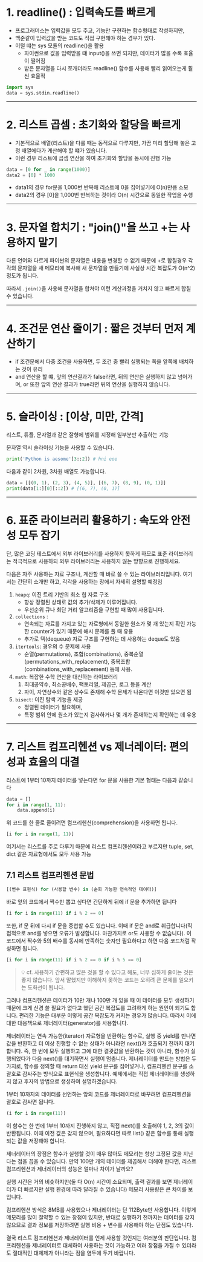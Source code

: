 # 1. readline() : 입력속도를 빠르게

- 프로그래머스는 입력값을 모두 주고, 기능만 구현하는 함수형태로 작성하지만,
- 백준같이 입력값을 받는 코드도 직접 구현해야 하는 경우가 있다.
- 이럴 떄는 sys 모듈의 readline()을 활용
    - 파이썬으로 값을 입력받을 떄 input()을 쓰면 되지만, 데이터가 많을 수록 효율이 떨어짐
    -  받은 문자열을 다시 쪼개더라도 readline() 함수를 사용해 빨리 읽어오는게 훨씬 효율적

```py
import sys
data = sys.stdin.readline()
```

---

# 2. 리스트 곱셈 : 초기화와 할당을 빠르게

- 기본적으로 배열(리스트)을 다룰 때는 동적으로 다루지만, 가끔 미리 할당해 놓은 고정 배열에다가 계산해야 할 떄가 있습니다.
- 이런 경우 리스트에 곱셈 연산을 하여 초기화와 할당을 동시에 진행 가능

```py
data = [0 for _ in range(1000)]
data2 = [0] * 1000
```

- data1의 경우 for문을 1,000번 반복해 리스트에 0을 집어넣기에 O(n)만큼 소모
- data2의 경우 [0]을 1,000번 반복하는 것이라 O(n) 시간으로 동일한 작업을 수행

---

# 3. 문자열 합치기 : "join()"을 쓰고 +는 사용하지 말기

다른 언어와 다르게 파이썬의 문자열은 내용을 변경할 수 없기 때문에 +로 합칠경우 각각의 문자열을 새 메모리에 복사해 새 문자열을 만들기에 사실상 시간 복잡도가 O(n^2)정도가 됩니다.

따라서 `.join()`을 사용해 문자열을 합쳐야 이런 계산과정을 거치지 않고 빠르게 합칠 수 있습니다.

---

# 4. 조건문 연산 줄이기 : 짧은 것부터 먼저 계산하기

- if 조건문에서 다중 조건을 사용하면, 두 조건 중 빨리 실행되는 쪽을 앞쪽에 배치하는 것이 유리
- and 연산을 할 떄, 앞의 연산결과가 false라면, 뒤의 연산은 실행하지 않고 넘어가며, or 또한 앞의 연산 결과가 true라면 뒤의 연산을 실행하지 않습니다.

---

# 5. 슬라이싱 : [이상, 미만, 간격]

리스트, 튜플, 문자열과 같은 잘형에 범위를 지정해 일부분만 추출하는 기능

문자열 역시 슬라이싱 기능을 사용할 수 있습니다.

```py
print('Python is aesome'[3::2]) # hni eoe
```

다음과 같이 2차원, 3차원 배열도 가능합니다.

```py
data = [[(0, 1), (2, 3), (4, 5)], [(6, 7), (8, 9), (0, 1)]]
print(data[1:][0][::2]) # [(6, 7), (0, 1)]
```

---

# 6. 표준 라이브러리 활용하기 : 속도와 안전성 모두 잡기

단, 많은 코딩 테스트에서 외부 라이브러리를 사용하지 못하게 하므로 표준 라이브러리는 적극적으로 사용하되 외부 라이브러리는 사용하지 않는 방향으로 진행하세요.

다음은 자주 사용하는 자료 구조나, 계산할 때 바로 쓸 수 있는 라이브러리입니다. 여기서는 간단히 소개만 하고, 각각을 사용하는 장에서 자세히 설명할 예정임

1. `heapq`: 이진 트리 기반의 최소 힙 자료 구조
   - 항상 정렬된 상태로 값의 추가/삭제가 이루어집니다. 
   - 우선순위 큐나 최단 거리 알고리즘을 구현할 때 많이 사용됩니다.
2. `collections` : 
   - 연속되는 자료를 가지고 있는 자료형에서 동일한 원소가 몇 개 있는지 확인 가능한 counter가 있기 때문에 해시 문제를 풀 때 유용
   - 추가로 덱(dequeue) 자료 구조를 구현하는 데 사용하는 deque도 있음
3. `itertools`: 경우의 수 문제에 사용
   - 순열(permutations), 조합(combinations), 중복순열(permutations_with_replacement), 중복조합(combinations_with_replacement) 등에 사용.
4. `math`: 복잡한 수학 연산을 대신하는 라이브러리
   1. 최대공약수, 최소공배수, 팩토리얼, 제곱근, 로그 등을 계산
   2. 파이, 자연상수와 같은 상수도 존재해 수학 문제가 나온다면 이것만 있으면 됨
5. `bisect`: 이진 탐색 기능을 제공
   - 정렬된 데이터가 필요하며, 
   - 특정 범위 안에 원소가 있는지 검사하거나 몇 개가 존재하는지 확인하는 데 유용

---

# 7. 리스트 컴프리헨션 vs 제너레이터: 편의성과 효율의 대결

리스트에 1부터 10까지 데이터를 넣는다면 for 문을 사용한 기본 형태는 다음과 같습니다

```py
data = []
for i in range(1, 11):
    data.append(i)
```

위 코드를 한 줄로 줄이려면 컴프리헨션(comprehension)을 사용하면 됩니다.

```py
[i for i in range(1, 11)]
```

여기서는 리스트를 주로 다루기 때문에 리스트 컴프리헨션이라고 부르지만 tuple, set, dict 같은 자료형에서도 모두 사용 가능

## 7.1 리스트 컴프리헨션 문법

```py
[(변수 표현식) for (사용할 변수) in (순회 가능한 연속적인 데이터)]
```

바로 앞의 코드에서 짝수만 뽑고 싶다면 간단하게 뒤에 if 문을 추가하면 됩니다
```py
[i for i in range(11) if i % 2 == 0]
```

또한, if 문 뒤에 다시 if 문을 중첩할 수도 있습니다. 이때 if 문은 and로 취급합니다(직접적으로 and를 넣으면 오류가 발생합니다. 마찬가지로 or도 사용할 수 없습니다). 이 코드에서 짝수와 5의 배수를 동시에 만족하는 숫자만 필요하다고 하면 다음 코드처럼 작성하면 됩니다.

```py
[i for i in range(11) if i % 2 == 0 if i % 5 == 0]
```

> 💡 cf. 사용하기 간편하고 많은 것을 할 수 있다고 해도, 너무 심하게 줄이는 것은 좋지 않습니다. 앞서 말했지만 이해하지 못하는 코드는 오히려 큰 문제를 일으키는 도화선이 됩니다.


그러나 컴프리헨션은 데이터가 10만 개나 100만 개 있을 때 이 데이터를 모두 생성하기 때문에 크게 신경 쓸 필요가 없다고 했던 공간 복잡도를 고려하게 하는 원인이 되기도 합니다. 편리한 기능은 대부분 이렇게 공간 복잡도가 커지는 경우가 많습니다. 따라서 이에 대한 대응책으로 제너레이터(generator)를 사용합니다.

제너레이터는 연속 가능한(iterator) 자료형을 반환하는 함수로, 실행 중 yield를 만나면 값을 반환하고 더 이상 진행할 수 없는 상태가 아니라면 next()가 호출되기 전까지 대기합니다. 즉, 한 번에 모두 실행하고 그에 대한 결괏값을 반환하는 것이 아니라, 함수가 실행되었다가 다음 next()를 대기하면서 실행이 멈춥니다. 제너레이터를 만드는 방법은 두 가지로, 함수를 정의할 때 return 대신 yield 문구를 집어넣거나, 컴프리헨션 문구를 소괄호로 감싸주는 방식으로 표현식을 생성합니다. 예제에서는 직접 제너레이터를 생성하지 않고 후자의 방법으로 생성하여 설명하겠습니다.

1부터 10까지의 데이터를 선언하는 앞의 코드를 제너레이터로 바꾸려면 컴프리헨션을 괄호로 감싸면 됩니다.

```py
(i for i in range(11))
```

이 함수는 한 번에 1부터 10까지 진행하지 않고, 직접 next()를 호출해야 1, 2, 3의 값이 반환됩니다. 이때 이전 값은 갖지 않으며, 필요하다면 따로 list() 같은 함수를 통해 실행되는 값을 저장해야 합니다.

제너레이터의 장점은 함수가 실행할 것이 매우 많아도 메모리는 항상 고정된 값을 지닌다는 점을 꼽을 수 있습니다. 만약 100만 개의 데이터를 제곱해서 더해야 한다면, 리스트 컴프리헨션과 제너레이터의 성능은 얼마나 차이가 날까요?

실행 시간은 거의 비슷하지만(둘 다 O(n) 시간이 소요되며, 출력 결과를 보면 제너레이터가 더 빠르지만 실행 환경에 따라 달라질 수 있습니다) 메모리 사용량은 큰 차이를 보입니다.

컴프리헨션 방식은 8MB를 사용했으나 제너레이터는 단 112Byte만 사용합니다. 이렇게 메모리를 많이 절약할 수 있는 장점이 있지만, 반대로 실행하기 전까지는 데이터를 갖지 않으므로 결과 정보를 저장하려면 실행 비용 + 변수를 사용해야 하는 단점도 있습니다.

결국 리스트 컴프리헨션과 제너레이터를 언제 사용할 것인지는 여러분의 판단입니다. 컴프리헨션을 제너레이터로 대체하여 사용하는 것이 가능하고 여러 장점을 가질 수 있더라도 절대적인 대체제가 아니라는 점을 염두에 두기 바랍니다.


